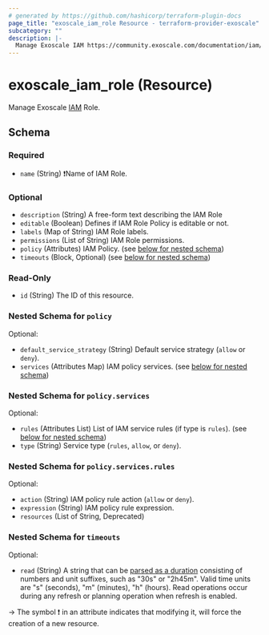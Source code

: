 ```yaml
---
# generated by https://github.com/hashicorp/terraform-plugin-docs
page_title: "exoscale_iam_role Resource - terraform-provider-exoscale"
subcategory: ""
description: |-
  Manage Exoscale IAM https://community.exoscale.com/documentation/iam/ Role.
---
```


# exoscale_iam_role (Resource)

Manage Exoscale [IAM](https://community.exoscale.com/documentation/iam/) Role.



<!-- schema generated by tfplugindocs -->
## Schema

### Required

- `name` (String) ❗Name of IAM Role.

### Optional

- `description` (String) A free-form text describing the IAM Role
- `editable` (Boolean) Defines if IAM Role Policy is editable or not.
- `labels` (Map of String) IAM Role labels.
- `permissions` (List of String) IAM Role permissions.
- `policy` (Attributes) IAM Policy. (see [below for nested schema](#nestedatt--policy))
- `timeouts` (Block, Optional) (see [below for nested schema](#nestedblock--timeouts))

### Read-Only

- `id` (String) The ID of this resource.

<a id="nestedatt--policy"></a>
### Nested Schema for `policy`

Optional:

- `default_service_strategy` (String) Default service strategy (`allow` or `deny`).
- `services` (Attributes Map) IAM policy services. (see [below for nested schema](#nestedatt--policy--services))

<a id="nestedatt--policy--services"></a>
### Nested Schema for `policy.services`

Optional:

- `rules` (Attributes List) List of IAM service rules (if type is `rules`). (see [below for nested schema](#nestedatt--policy--services--rules))
- `type` (String) Service type (`rules`, `allow`, or `deny`).

<a id="nestedatt--policy--services--rules"></a>
### Nested Schema for `policy.services.rules`

Optional:

- `action` (String) IAM policy rule action (`allow` or `deny`).
- `expression` (String) IAM policy rule expression.
- `resources` (List of String, Deprecated)




<a id="nestedblock--timeouts"></a>
### Nested Schema for `timeouts`

Optional:

- `read` (String) A string that can be [parsed as a duration](https://pkg.go.dev/time#ParseDuration) consisting of numbers and unit suffixes, such as "30s" or "2h45m". Valid time units are "s" (seconds), "m" (minutes), "h" (hours). Read operations occur during any refresh or planning operation when refresh is enabled.

-> The symbol ❗ in an attribute indicates that modifying it, will force the creation of a new resource.



